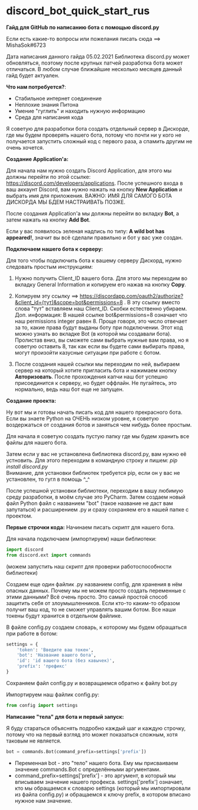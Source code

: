 # discord_bot_quick_start_rus
 **Гайд для GitHub по написанию бота c помощью discord.py**
 
Если есть какие-то вопросы или пожелания писать сюда ==> MishaSok#6723

Дата написания данного гайда 05.02.2021
Библиотека discord.py может обновляться, поэтому после 
крупных патчей разработка бота может отличаться. В любом случае ближайшие несколько месяцев данный гайд будет актуален.

**Что нам потребуется?**:
* Стабильное интернет соединение
* Неплохие знания Питона
* Умение "гуглить" и находить нужную информацию
* Среда для написания кода

Я советую для разработки бота создать отдельный сервер в Дискорде, где мы будем
проверять нашего бота, потому что почти ни у кого не получается запустить сложный код с первого раза, 
а спамить другим не очень хочется.

**Создание Application'a:**

Для начала нам нужно создать Discord Application, для этого мы должны перейти по этой ссылке: https://discord.com/developers/applications. После 
успешного входа в ваш аккаунт Discord, вам нужно нажать на кнопку **New Application**
и выбрать имя для приложения. ВАЖНО: ИМЯ ДЛЯ САМОГО БОТА ДИСКОРДА МЫ БДЕМ НАСТРАИВАТЬ ПОЗЖЕ.

После создания Application'а мы должны перейти во вкладку **Bot**, а затем нажать на кнопку **Add Bot**.

Если у вас появилось зеленая надпись по типу: **A wild bot has appeared!**, значит вы всё сделали правильно и бот у вас уже создан.

**Подключаем нашего бота к серверу:**

Для того чтобы подключить бота к вашему серверу Дискорд, нужно следовать простым инструкциям:
1. Нужно получить Client_ID вашего бота. Для этого мы переходим во вкладку General Information и копируем
его нажав на кнопку **Copy**.
   
2. Копируем эту ссылку ==> https://discordapp.com/oauth2/authorize?&client_id=(тут)&scope=bot&permissions=8
. В эту ссылку вместо слова "тут" вставляем наш Client_ID. Скобки естественно убираем. Доп. информация: В нашей
   ссылке bot&permissions=8 означает что наш permissions integer равен 8. Проще говоря, это число отвечает за то, 
   какие права будут выданы боту при подключении. Этот код можно узнать во вкладке Bot (в которой мы создавали бота). Пролистав вниз,
   вы сможете сами выбрать нужные вам права, но я советую оставить 8, так как если вы будете сами выбирать права, могут произойти казусные ситуации
   при работе с ботом.
   
3. После создания нашей ссылки мы переходим по ней, выбираем сервер на который хотите пригласить бота и нажимаем кнопку **Авторизовать**.
После прохождения капчи наш бот успешно присоединится к серверу, но будет оффлайн. Не пугайтесь, это нормально, ведь наш бот еще не запущен.
   
**Создание проекта:**

Ну вот мы и готовы начать писать код для нашего прекрасного бота. Если вы знаете Python на ОЧЕНЬ низком уровне, я советую воздержаться от создания ботов и заняться чем нибудь более простым.

Для начала я советую создать пустую папку где мы будем хранить все файлы для нашего бота.

Затем если у вас не установлена библиотека discord.py, вам нужно её устновить. Для этого переходим в командную строку и пишем: 
_pip install discord.py_  
Внимание, для установки библиотек требуется pip, если он у вас не установлен, то гугл в помощь ^_^

После успешной установки библиотеки, переходим в вашу любимую среду разработки, в моём случае это PyCharm. 
Затем создаем новый файл Python файл с названием "bot" (такое название не даст вам запутаться) и расширением .py и сразу сохраняем его в нашей папке с проектом.

**Первые строчки кода:**
Начинаем писать скрипт для нашего бота. 

Для начала подключаем (импортируем) наши библиотеки:

```python
import discord
from discord.ext import commands
```

(можем запустить наш скрипт для проверки работоспособности библиотеки)

Создаем еще один файлик .py  названием config, для хранения в нём опасных данных.
Почему мы не можем просто создать переменные с этими данными? Всё очень просто. Это самый простой способ защитить себя от злоумышленников. Если кто-то каким-то образом получит ваш код, то не сможет управлять вашим ботом. Все наши токены будут хранится в отдельном файлике.

В файле config.py создаем словарь, к которому мы будем обращаться при работе в ботом:
```python
settings = {
    'token': 'Введите ваш токен',
    'bot': 'Название вашего бота',
    'id': 'id вашего бота (без кавычек)',
    'prefix': 'префикс'
}
```

Сохраняем файл config.py и возвращаемся обратно к файлу bot.py

Импортируем наш файлик config.py:

```python
from config import settings
```

**Написание "тела" для бота и первый запуск:**

Я буду стараться объяснять подробно каждый шаг и каждую строчку, потому что на первый взгляд это может показаться сложным, хотя таковым не является.

```python
bot = commands.Bot(command_prefix=settings['prefix'])
```

* Переменная bot - это "тело" нашего бота. Ему мы присваиваем значение commands.Bot с определёнными аргументами.
* command_prefix=settings['prefix'] - это аргумент, в который мы вписываем значение нашего профекса. settings['prefix'] означает, кто мы обращаемся к словарю settings (который мы импортировали из файла config.py) и обращаемся к ключу prefix, в котором вписано
нужное нам значение.